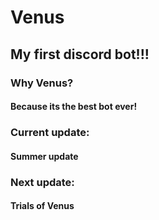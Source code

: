 # Venus
## My first discord bot!!!
### Why Venus?
#### Because its the best bot ever!
### Current update:
#### Summer update
### Next update:
#### Trials of Venus
